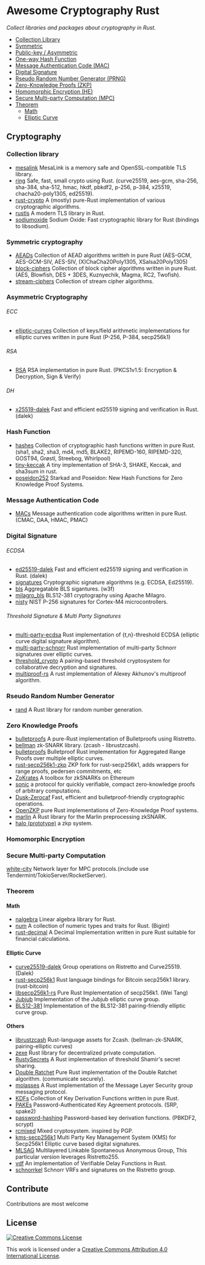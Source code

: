 # Awesome Cryptography Rust
*Collect libraries and packages about cryptography in Rust.*

- [Collection Library](#collection-library)
- [Symmetric](#symmetric-cryptography)
- [Public-key / Asymmetric](#asymmetric-cryptography)
- [One-way Hash Function](#hash-function)
- [Message Authentication Code (MAC)](#message-authentication-code)
- [Digital Signature](#digital-signature)
- [Rseudo Random Number Generator (PRNG)](#rseudo-random-number-generator)
- [Zero-Knowledge Proofs (ZKP)](#zero-Knowledge-proofs)
- [Homomorphic Encryption (HE)](#Homomorphic-encryption)
- [Secure Multi-party Computation (MPC)](#secure-multi-party-computation)
- [Theorem](#theorem)
  - [Math](#math)
  - [Elliptic Curve](#elliptic-curve)

## Cryptography
### Collection library
- [mesalink](https://github.com/mesalock-linux/mesalink) MesaLink is a memory safe and OpenSSL-compatible TLS library.
- [ring](https://github.com/briansmith/ring) Safe, fast, small crypto using Rust. (curve25519, aes-gcm, sha-256, sha-384, sha-512, hmac, hkdf, pbkdf2, p-256, p-384, x25519, chacha20-poly1305, ed25519).
- [rust-crypto](https://github.com/DaGenix/rust-crypto) A (mostly) pure-Rust implementation of various cryptographic algorithms.
- [rustls](https://github.com/ctz/rustls) A modern TLS library in Rust.
- [sodiumoxide](https://github.com/sodiumoxide/sodiumoxide) Sodium Oxide: Fast cryptographic library for Rust (bindings to libsodium).

### Symmetric cryptography
- [AEADs](https://github.com/rustcrypto/aeads) Collection of AEAD algorithms writteh in pure Rust (AES-GCM, AES-GCM-SIV, AES-SIV, (X)ChaCha20Poly1305, XSalsa20Poly1305)
- [block-ciphers](https://github.com/RustCrypto/block-ciphers) Collection of block cipher algorithms written in pure Rust. (AES, Blowfish, DES + 3DES, Kuznyechik, Magma, RC2, Twofish).
- [stream-ciphers](https://github.com/RustCrypto/stream-ciphers) Collection of stream cipher algorithms.

### Asymmetric Cryptography
###### ECC
- [elliptic-curves](https://github.com/RustCrypto/elliptic-curves) Collection of keys/field arithmetic implementations for elliptic curves written in pure Rust (P-256, P-384, secp256k1)

###### RSA
- [RSA](https://github.com/RustCrypto/RSA) RSA implementation in pure Rust. (PKCS1v1.5: Encryption & Decryption, Sign & Verify)

###### DH
- [x25519-dalek](https://github.com/dalek-cryptography/x25519-dalek) Fast and efficient ed25519 signing and verification in Rust. (dalek)

### Hash Function
- [hashes](https://github.com/RustCrypto/hashes) Collection of cryptographic hash functions written in pure Rust. (sha1, sha2, sha3, md4, md5, BLAKE2, RIPEMD-160, RIPEMD-320, GOST94, Grøstl, Streebog, Whirlpool)
- [tiny-keccak](https://github.com/debris/tiny-keccak) A tiny implementation of SHA-3, SHAKE, Keccak, and sha3sum in rust.
- [poseidon252](https://github.com/dusk-network/poseidon252) Starkad and Poseidon: New Hash Functions for Zero Knowledge Proof Systems.

### Message Authentication Code
- [MACs](https://github.com/RustCrypto/MACs) Message authentication code algorithms written in pure Rust. (CMAC, DAA, HMAC, PMAC)

### Digital Signature
###### ECDSA
- [ed25519-dalek](https://github.com/dalek-cryptography/ed25519-dalek) Fast and efficient ed25519 signing and verification in Rust. (dalek)
- [signatures](https://github.com/RustCrypto/signatures) Cryptographic signature algorithms (e.g. ECDSA, Ed25519).
- [bls](https://github.com/w3f/bls) Aggregatable BLS sigantures. (w3f)
- [milagro_bls](https://github.com/sigp/milagro_bls) BLS12-381 cryptography using Apache Milagro.
- [nisty](https://github.com/nickray/nisty) NIST P-256 signatures for Cortex-M4 microcontrollers.

###### Threshold Signature & Multi Party Signatures
- [multi-party-ecdsa](https://github.com/KZen-networks/multi-party-ecdsa) Rust implementation of {t,n}-threshold ECDSA (elliptic curve digital signature algorithm).
- [multi-party-schnorr](https://github.com/KZen-networks/multi-party-schnorr) Rust implementation of multi-party Schnorr signatures over elliptic curves.
- [threshold_crypto](https://github.com/poanetwork/threshold_crypto) A pairing-based threshold cryptosystem for collaborative decryption and signatures.
- [multiproof-rs](https://github.com/gballet/multiproof-rs) A rust implementation of Alexey Akhunov's multiproof algorithm.


### Rseudo Random Number Generator
- [rand](https://github.com/rust-random/rand) A Rust library for random number generation.

### Zero Knowledge Proofs
- [bulletproofs](https://github.com/dalek-cryptography/bulletproofs) A pure-Rust implementation of Bulletproofs using Ristretto.
- [bellman](https://github.com/zkcrypto/bellman) zk-SNARK library. (zcash - librustzcash).
- [bulletproofs](https://github.com/KZen-networks/bulletproofs) Bulletproof Rust implementation for Aggregated Range Proofs over multiple elliptic curves.
- [rust-secp256k1-zkp](https://github.com/mimblewimble/rust-secp256k1-zkp)  ZKP fork for rust-secp256k1, adds wrappers for range proofs, pedersen commitments, etc
- [ZoKrates](https://github.com/Zokrates/ZoKrates) A toolbox for zkSNARKs on Ethereum
- [sonic](https://github.com/ebfull/sonic) a protocol for quickly verifiable, compact zero-knowledge proofs of arbitrary computations.
- [Dusk-Zerocaf](https://github.com/dusk-network/dusk-zerocaf) Fast, efficient and bulletproof-friendly cryptographic operations.
- [OpenZKP](https://github.com/0xProject/OpenZKP) pure Rust implementations of Zero-Knowledge Proof systems.
- [marlin](https://github.com/scipr-lab/marlin) A Rust library for the Marlin preprocessing zkSNARK.
- [halo (prototype)](https://github.com/ebfull/halo) a zkp system.

### Homomorphic Encryption

### Secure Multi-party Computation
[white-city](https://github.com/KZen-networks/white-city) Network layer for MPC protocols.(include use Tendermint/TokioServer/RocketServer).

### Theorem
#### Math
- [nalgebra](https://github.com/rustsim/nalgebra) Linear algebra library for Rust.
- [num](https://github.com/rust-num/num) A collection of numeric types and traits for Rust. (Bigint)
- [rust-decimal](https://github.com/paupino/rust-decimal) A Decimal Implementation written in pure Rust suitable for financial calculations.

#### Elliptic Curve
- [curve25519-dalek](https://github.com/dalek-cryptography/curve25519-dalek) Group operations on Ristretto and Curve25519. (Dalek)
- [rust-secp256k1](https://github.com/rust-bitcoin/rust-secp256k1) Rust language bindings for Bitcoin secp256k1 library. (rust-bitcoin)
- [libsecp256k1-rs](https://github.com/sorpaas/libsecp256k1-rs) Pure Rust Implementation of secp256k1. (Wei Tang)
- [Jubjub](https://github.com/zkcrypto/jubjub) Implementation of the Jubjub elliptic curve group.
- [BLS12-381](https://github.com/zkcrypto/bls12_381) Implementation of the BLS12-381 pairing-friendly elliptic curve group.

#### Others
- [librustzcash](https://github.com/zcash/librustzcash) Rust-language assets for Zcash. (bellman-zk-SNARK, pairing-elliptic curves)
- [zexe](https://github.com/scipr-lab/zexe) Rust library for decentralized private computation.
- [RustySecrets](https://github.com/SpinResearch/RustySecrets) A Rust implementation of threshold Shamir's secret sharing.
- [Double Ratchet](https://github.com/sebastianv89/double-ratchet) Pure Rust implementation of the Double Ratchet algorithm. (communicate securely).
- [molasses](https://github.com/trailofbits/molasses) A Rust implementation of the Message Layer Security group messaging protocol.
- [KDFs](https://github.com/RustCrypto/KDFs) Collection of Key Derivation Functions written in pure Rust.
- [PAKEs](https://github.com/RustCrypto/PAKEs) Password-Authenticated Key Agreement protocols. (SRP, spake2)
- [password-hashing](https://github.com/RustCrypto/password-hashing) Password-based key derivation functions. (PBKDF2, scrypt)
- [rcmixed](https://github.com/rust-cc/rcmixed) Mixed cryptosystem. inspired by PGP.
- [kms-secp256k1](https://github.com/KZen-networks/kms-secp256k1) Multi Party Key Management System (KMS) for Secp256k1 Elliptic curve based digital signatures.
- [MLSAG](https://github.com/crypto-rs-go/MLSAG) Multilayered Linkable Spontaneous Anonymous Group, This particular version leverages Ristretto255.
- [vdf](https://github.com/poanetwork/vdf) An implementation of Verifiable Delay Functions in Rust.
- [schnorrkel](https://github.com/w3f/schnorrkel) Schnorr VRFs and signatures on the Ristretto group.


## Contribute
Contributions are most welcome

## License
[![Creative Commons License](http://i.creativecommons.org/l/by/4.0/88x31.png)](http://creativecommons.org/licenses/by/4.0/)

This work is licensed under a [Creative Commons Attribution 4.0 International License](http://creativecommons.org/licenses/by/4.0/).
